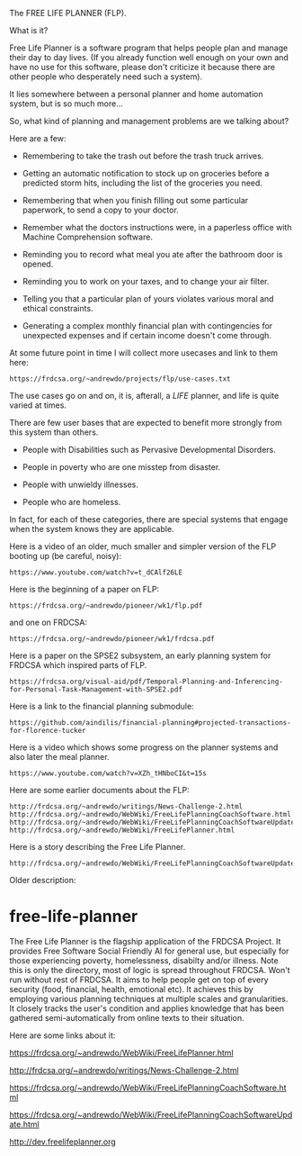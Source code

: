 The FREE LIFE PLANNER (FLP).

What is it?

Free Life Planner is a software program that helps people plan and
manage their day to day lives.  (If you already function well enough
on your own and have no use for this software, please don't criticize
it because there are other people who desperately need such a system).

It lies somewhere between a personal planner and home automation
system, but is so much more...

So, what kind of planning and management problems are we talking about?

Here are a few:

+ Remembering to take the trash out before the trash truck arrives.

+ Getting an automatic notification to stock up on groceries before a
predicted storm hits, including the list of the groceries you need.

+ Remembering that when you finish filling out some particular
paperwork, to send a copy to your doctor.

+ Remember what the doctors instructions were, in a paperless office
with Machine Comprehension software.

+ Reminding you to record what meal you ate after the bathroom door is
opened.

+ Reminding you to work on your taxes, and to change your air filter.

+ Telling you that a particular plan of yours violates various moral
and ethical constraints.

+ Generating a complex monthly financial plan with contingencies for
unexpected expenses and if certain income doesn't come through.

At some future point in time I will collect more usecases and link to
them here:

	https://frdcsa.org/~andrewdo/projects/flp/use-cases.txt

The use cases go on and on, it is, afterall, a *LIFE* planner, and
life is quite varied at times.


There are few user bases that are expected to benefit more strongly
from this system than others.

+ People with Disabilities such as Pervasive Developmental Disorders.

+ People in poverty who are one misstep from disaster.

+ People with unwieldy illnesses.

+ People who are homeless.

In fact, for each of these categories, there are special systems that
engage when the system knows they are applicable.

Here is a video of an older, much smaller and simpler version of the FLP
booting up (be careful, noisy):

	https://www.youtube.com/watch?v=t_dCAlf26LE

Here is the beginning of a paper on FLP:

	https://frdcsa.org/~andrewdo/pioneer/wk1/flp.pdf

and one on FRDCSA:

	https://frdcsa.org/~andrewdo/pioneer/wk1/frdcsa.pdf

Here is a paper on the SPSE2 subsystem, an early planning system for
FRDCSA which inspired parts of FLP.

	https://frdcsa.org/visual-aid/pdf/Temporal-Planning-and-Inferencing-for-Personal-Task-Management-with-SPSE2.pdf

Here is a link to the financial planning submodule:

	https://github.com/aindilis/financial-planning#projected-transactions-for-florence-tucker

Here is a video which shows some progress on the planner systems and also later the meal planner.

	https://www.youtube.com/watch?v=XZh_tHNboCI&t=15s

Here are some earlier documents about the FLP:

	http://frdcsa.org/~andrewdo/writings/News-Challenge-2.html
	http://frdcsa.org/~andrewdo/WebWiki/FreeLifePlanningCoachSoftware.html
	http://frdcsa.org/~andrewdo/WebWiki/FreeLifePlanningCoachSoftwareUpdate.html
	http://frdcsa.org/~andrewdo/WebWiki/FreeLifePlanner.html
	
Here is a story describing the Free Life Planner.

	http://frdcsa.org/~andrewdo/WebWiki/FreeLifePlanningCoachSoftwareUpdate.html



Older description:

# free-life-planner
The Free Life Planner is the flagship application of the FRDCSA Project.  It provides Free Software Social Friendly AI for general use, but especially for those experiencing poverty, homelessness, disabilty and/or illness.  Note this is only the directory, most of logic is spread throughout FRDCSA.  Won't run without rest of FRDCSA.  It aims to help people get on top of every security (food, financial, health, emotional etc).  It achieves this by employing various planning techniques at multiple scales and granularities.  It closely tracks the user's condition and applies knowledge that has been gathered semi-automatically from online texts to their situation.

Here are some links about it:

https://frdcsa.org/~andrewdo/WebWiki/FreeLifePlanner.html

http://frdcsa.org/~andrewdo/writings/News-Challenge-2.html

https://frdcsa.org/~andrewdo/WebWiki/FreeLifePlanningCoachSoftware.html

https://frdcsa.org/~andrewdo/WebWiki/FreeLifePlanningCoachSoftwareUpdate.html

http://dev.freelifeplanner.org
